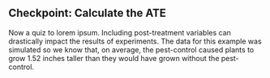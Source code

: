 ## Checkpoint: Calculate the ATE

Now a quiz to lorem ipsum. Including post-treatment variables can drastically impact the results of experiments. The data for this example was simulated so we know that, on average, the pest-control caused plants to grow 1.52 inches taller than they would have grown without the pest-control. 
